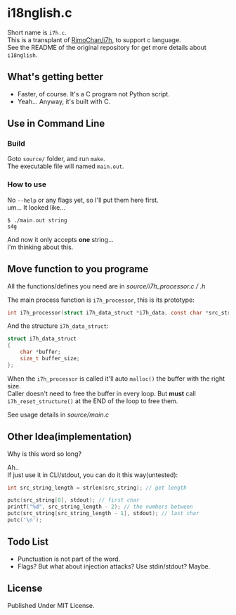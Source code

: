 # i18nglish.c

Short name is `i7h.c`.\
This is a transplant of [RimoChan/i7h](https://github.com/RimoChan/i7h), to support c language.\
See the README of the original repository for get more details about `i18nglish`.

## What's getting better

- Faster, of course. It's a C program not Python script.
- Yeah... Anyway, it's built with C.

## Use in Command Line

### Build

Goto `source/` folder, and run `make`.\
The executable file will named `main.out`.

### How to use

No `--help` or any flags yet, so I'll put them here first.\
um... It looked like...

```text
$ ./main.out string
s4g
```

And now it only accepts **one** string...\
I'm thinking about this.

## Move function to you programe

All the functions/defines you need are in *source/i7h_processor.c / .h*

The main process function is `i7h_processor`, this is its prototype:

```c
int i7h_processor(struct i7h_data_struct *i7h_data, const char *src_string)
```

And the structure `i7h_data_struct`:

```c
struct i7h_data_struct
{
    char *buffer;
    size_t buffer_size;
};
```

When the `i7h_processor` is called it'll auto `malloc()` the buffer with the right size.\
Caller doesn't need to free the buffer in every loop. But **must** call `i7h_reset_structure()` at the END of the loop to free them.

See usage details in *source/main.c*

## Other Idea(implementation)

Why is this word so long?

Ah..\
If just use it in CLI/stdout, you can do it this way(untested):

```c
int src_string_length = strlen(src_string); // get length

putc(src_string[0], stdout); // first char
printf("%d", src_string_length - 2); // the numbers between
putc(src_string[src_string_length - 1], stdout); // last char
putc('\n');
```

## Todo List

- Punctuation is not part of the word.
- Flags? But what about injection attacks? Use stdin/stdout? Maybe.

## License

Published Under MIT License.
